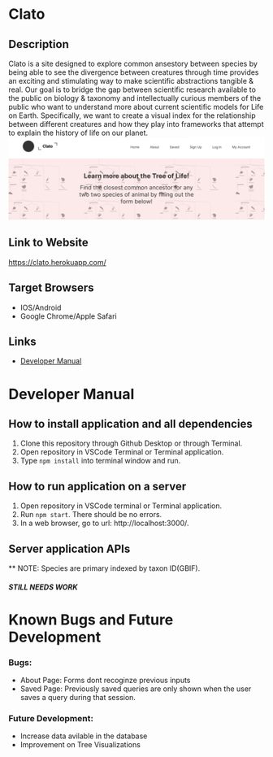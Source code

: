 # Clato
## Description
Clato is a site designed to explore common ansestory between species by being able to see the divergence between creatures through time provides an exciting and stimulating way to make scientific abstractions tangible & real. Our goal is to bridge the gap between scientific research available to the public on biology & taxonomy and intellectually curious members of the public who want to understand more about current scientific models for Life on Earth. Specifically, we want to create a visual index for the relationship between different creatures and how they play into frameworks that attempt to explain the history of life on our planet.
![](readme_image.png)
## Link to Website
https://clato.herokuapp.com/
## Target Browsers
* IOS/Android
* Google Chrome/Apple Safari
## Links
* [Developer Manual](https://github.com/inst377-group3/Final-Project-Base/blob/main/README.md#developer-manual)

# Developer Manual
## How to install application and all dependencies
1. Clone this repository through Github Desktop or through Terminal.
2. Open repository in VSCode Terminal or Terminal application.
3. Type `npm install` into terminal window and run.
## How to run application on a server
1. Open repository in VSCode terminal or Terminal application.
2. Run `npm start`. There should be no errors.
3. In a web browser, go to url: http://localhost:3000/.
## Server application APIs

** NOTE: Species are primary indexed by taxon ID(GBIF).
##### STILL NEEDS WORK


# Known Bugs and Future Development
### Bugs: 
* About Page: Forms dont recoginze previous inputs
* Saved Page: Previously saved queries are only shown when the user saves a query during that session. 
### Future Development:
* Increase data avilable in the database
* Improvement on Tree Visualizations 
